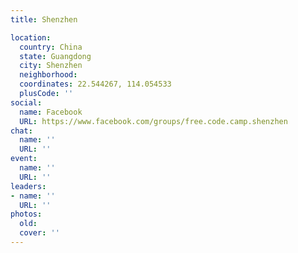 ```yaml
---
title: Shenzhen

location:
  country: China
  state: Guangdong
  city: Shenzhen
  neighborhood: 
  coordinates: 22.544267, 114.054533
  plusCode: ''
social:
  name: Facebook
  URL: https://www.facebook.com/groups/free.code.camp.shenzhen
chat:
  name: ''
  URL: ''
event:
  name: ''
  URL: ''
leaders:
- name: ''
  URL: ''
photos:
  old: 
  cover: ''
---
```

